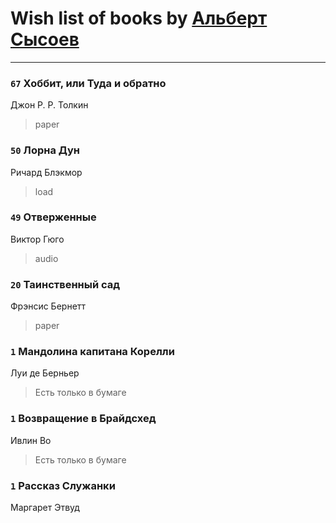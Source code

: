 # Wish list of books by [Альберт Сысоев](http://vk.com/id47446642)
---

### `67` Хоббит, или Туда и обратно
Джон Р. Р. Толкин
> paper

### `50` Лорна Дун
Ричард Блэкмор
> load

### `49` Отверженные
Виктор Гюго
> audio

### `20` Таинственный сад
Фрэнсис Бернетт
> paper

### `1` Мандолина капитана Корелли
Луи де Берньер
> Есть только в бумаге

### `1` Возвращение в Брайдсхед
Ивлин Во
> Есть только в бумаге

### `1` Рассказ Служанки
Маргарет Этвуд


